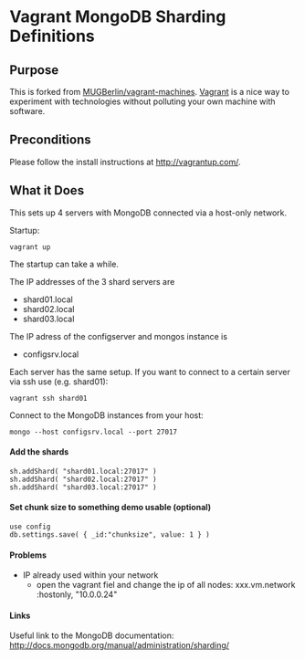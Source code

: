 # Vagrant MongoDB Sharding Definitions

## Purpose

This is forked from [MUGBerlin/vagrant-machines](https://github.com/MUGBerlin/vagrant-machines).
[Vagrant](http://vagrantup.com/) is a nice way to experiment with technologies without polluting your own machine with software.

## Preconditions

Please follow the install instructions at http://vagrantup.com/.

## What it Does

This sets up 4 servers with MongoDB connected via a host-only network.

Startup:
```
vagrant up
```

The startup can take a while.

The IP addresses of the 3 shard servers are

- shard01.local
- shard02.local
- shard03.local

The IP adress of the configserver and mongos instance is

- configsrv.local

Each server has the same setup. If you want to connect to a certain server via ssh use (e.g. shard01):

```
vagrant ssh shard01
```

Connect to the MongoDB instances from your host:

```
mongo --host configsrv.local --port 27017
```

#### Add the shards 

```
sh.addShard( "shard01.local:27017" )
sh.addShard( "shard02.local:27017" )
sh.addShard( "shard03.local:27017" )
```

#### Set chunk size to something demo usable (optional)

```
use config
db.settings.save( { _id:"chunksize", value: 1 } )
```

#### Problems

- IP already used within your network
  - open the vagrant fiel and change the ip of all nodes: xxx.vm.network :hostonly, "10.0.0.24" 

#### Links

Useful link to the MongoDB documentation: http://docs.mongodb.org/manual/administration/sharding/
